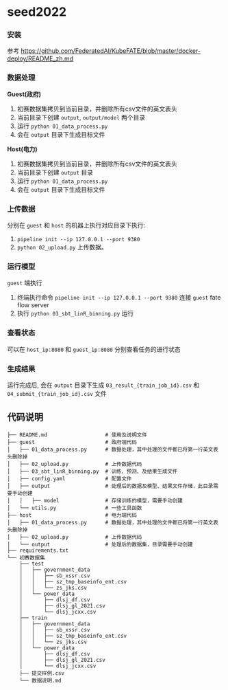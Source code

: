 # seed2022

### 安装

参考 https://github.com/FederatedAI/KubeFATE/blob/master/docker-deploy/README_zh.md

### 数据处理

**Guest(政府)**

1. 初赛数据集拷贝到当前目录，并删除所有csv文件的英文表头
2. 当前目录下创建 `output`, `output/model` 两个目录
3. 运行 `python 01_data_process.py` 
4. 会在 `output` 目录下生成目标文件

**Host(电力)**

1. 初赛数据集拷贝到当前目录，并删除所有csv文件的英文表头
2. 当前目录下创建 `output` 目录
3. 运行 `python 01_data_process.py`
4. 会在 `output` 目录下生成目标文件

### 上传数据

分别在 `guest` 和 `host` 的机器上执行对应目录下执行:
1.  `pipeline init --ip 127.0.0.1 --port 9380`
2.  `python 02_upload.py` 上传数据。

### 运行模型

`guest` 端执行

1. 终端执行命令 `pipeline init --ip 127.0.0.1 --port 9380` 连接 `guest` fate flow server
2. 执行 `python 03_sbt_linR_binning.py` 运行

### 查看状态

可以在 `host_ip:8080` 和 `guest_ip:8080` 分别查看任务的进行状态

### 生成结果

运行完成后, 会在 `output` 目录下生成 `03_result_{train_job_id}.csv` 和 `04_submit_{train_job_id}.csv` 文件

## 代码说明
```
├── README.md                   # 使用及说明文件 
├── guest                       # 政府端代码
│   ├── 01_data_process.py      # 数据处理，其中处理的文件都已将第一行英文表头删除掉
│   ├── 02_upload.py            # 上传数据代码
│   ├── 03_sbt_linR_binning.py  # 训练、预测、及结果生成文件
│   ├── config.yaml             # 配置文件
│   ├── output                  # 处理后的数据及模型、结果文件存储，此目录需要手动创建
│   │   ├── model               # 存储训练的模型，需要手动创建
│   └── utils.py                # 一些工具函数
├── host                        # 电力端代码
│   ├── 01_data_process.py      # 数据处理，其中处理的文件都已将第一行英文表头删除掉 
│   ├── 02_upload.py            # 上传数据代码
│   └── output                  # 处理后的数据集，目录需要手动创建
├── requirements.txt
└── 初赛数据集
    ├── test
    │   ├── government_data
    │   │   ├── sb_xssr.csv
    │   │   ├── sz_tmp_baseinfo_ent.csv
    │   │   └── zs_jks.csv
    │   └── power_data
    │       ├── dlsj_df.csv
    │       ├── dlsj_gl_2021.csv
    │       └── dlsj_jcxx.csv
    ├── train
    │   ├── government_data
    │   │   ├── sb_xssr.csv
    │   │   ├── sz_tmp_baseinfo_ent.csv
    │   │   └── zs_jks.csv
    │   └── power_data
    │       ├── dlsj_df.csv
    │       ├── dlsj_gl_2021.csv
    │       └── dlsj_jcxx.csv
    ├── 提交样例.csv
    └── 数据说明.md
```